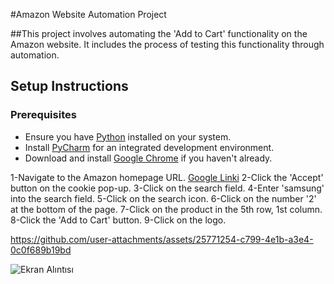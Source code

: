 #Amazon Website Automation Project

##This project involves automating the 'Add to Cart' functionality on the Amazon website. It includes the process of testing this functionality through automation.

## Setup Instructions

### Prerequisites

- Ensure you have [Python](https://www.python.org/downloads/) installed on your system.
- Install [PyCharm](https://www.jetbrains.com/pycharm/) for an integrated development environment.
- Download and install [Google Chrome](https://www.google.com/chrome/) if you haven't already.

1-Navigate to the Amazon homepage URL. [Google Linki](https://www.amazon.com.tr/)
2-Click the 'Accept' button on the cookie pop-up.
3-Click on the search field.
4-Enter 'samsung' into the search field.
5-Click on the search icon.
6-Click on the number '2' at the bottom of the page.
7-Click on the product in the 5th row, 1st column.
8-Click the 'Add to Cart' button.
9-Click on the logo.

https://github.com/user-attachments/assets/25771254-c799-4e1b-a3e4-0c0f689b19bd

![Ekran Alıntısı](https://github.com/user-attachments/assets/150a1a16-7f03-44ba-806c-9c0e3c11abe8)

